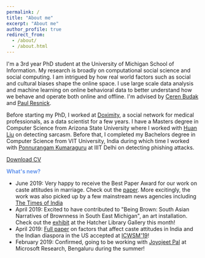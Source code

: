 ```yaml
---
permalink: /
title: "About me"
excerpt: "About me"
author_profile: true
redirect_from: 
  - /about/
  - /about.html
---
```

I'm a 3rd year PhD student at the University of Michigan School of Information. My research is broadly on computational social science and social computing. I am intrigued by how real world factors such as social and cultural biases shape the online space. I use large scale data analysis and machine learning on online behavioral data to better understand how we behave and operate both online and offline. I'm advised by [Ceren Budak](http://cbudak.com/index.html) and [Paul Resnick](http://presnick.people.si.umich.edu/).

Before starting my PhD, I worked at [Doximity](https://www.doximity.com/), a social network for medical professionals, as a data scientist for a few years. I have a Masters degree in Computer Science from Arizona State University where I worked with [Huan Liu](http://www.public.asu.edu/~huanliu/) on detecting sarcasm. Before that, I completed my Bachelors degree in Computer Science from VIT University, India during which time I worked with [Ponnurangam Kumaraguru](https://www.iiitd.ac.in/pk) at IIIT Delhi on detecting phishing attacks. 

[Download CV](http://ashwin-r.github.io/files/ashwin_rajadesingan_resume.pdf)

<span style="color:CornflowerBlue">**What's new?**</span>
- June 2019: Very happy to receive the Best Paper Award for our work on caste attitudes in marriage. Check out the [paper](https://ashwinrajadesingan.com/files/camera_ready_icwsm.pdf). More excitingly, the work was also picked up by a few mainstream news agencies including [The Times of India](https://web.archive.org/web/20190617021447/https://timesofindia.indiatimes.com/india/indian-matrimonial-sites-show-shift-in-attitude-towards-intercaste-marriage-study/articleshow/69812375.cms)<br>
- April 2019: Excited to have contributed to "Being Brown: South Asian Narratives of Brownness in South East Michigan", an art installation. Check out the [exhibit](https://www.lib.umich.edu/events/being-brown-south-asian-narratives-brownness-southeast-michigan) at the Hatcher Library Gallery this month!<br>
- April 2019: [Full paper](https://arxiv.org/pdf/1904.04176.pdf) on factors that affect caste attitudes in India and the Indian diaspora in the US accepted at [ICWSM'19](https://www.icwsm.org/2019/index.php)!<br>
- February 2019: Confirmed, going to be working with [Joyojeet Pal](https://joyojeet.people.si.umich.edu/) at Microsoft Research, Bengaluru during the summer!

